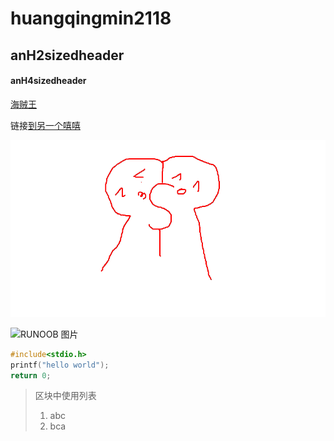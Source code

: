 # huangqingmin2118

## anH2sizedheader

#### anH4sizedheader

[海贼王](https://www.360kan.com/ct/O0DncMDbLYC2DD.html)

链接[到另一个嘻嘻](https://github.com/huangqim2118/huangqingmin2118/blob/main/777.md)

![RUNOOB 图片](https://raw.githubusercontent.com/huangqim2118/huangqingmin2118/main/picture.bmp)

![RUNOOB 图片](https://p2.ssl.qhimgs1.com/t01f1d2511bdbf62ed8.jpg)


```c
#include<stdio.h>
printf("hello world");
return 0;
```

> 区块中使用列表
> 1. abc
> 2. bca
